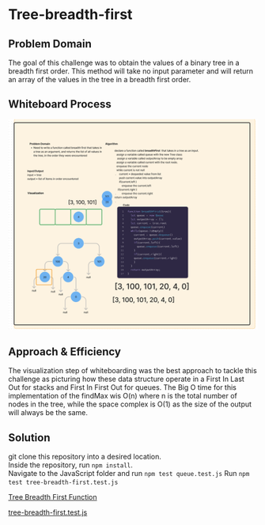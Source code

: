 # Tree-breadth-first

## Problem Domain

The goal of this challenge was to obtain the values of a binary tree in a breadth first order. This method will take no input parameter and will return an array of the values in the tree in a breadth first order.

## Whiteboard Process

![Tree Whiteboard](../../../../assets/UML_Challenge17.png)

## Approach & Efficiency

The visualization step of whiteboarding was the best approach to tackle this challenge as picturing how these data structure operate in a First In Last Out for stacks and First In First Out for queues. The Big O time for this implementation of the findMax wis O(n) where n is the total number of nodes in the tree, while the space complex is O(1) as the size of the output will always be the same.

## Solution

git clone this repository into a desired location.\
Inside the repository, run `npm install`.\
Navigate to the JavaScript folder and run `npm test queue.test.js`
Run `npm test tree-breadth-first.test.js`

[Tree Breadth First Function](./index.js)

[tree-breadth-first.test.js](./__test__/tree-breadth-first.test.js)
